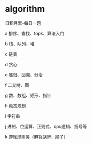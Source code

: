 # algorithm
日积月累-每日一题

a 排序、查找、topk、算法入门

b 栈、队列、堆

c 链表

d 贪心

e 递归、回溯、分治

f 二叉树、图

g 数、数组、矩形、指针

h 动态规划

i 字符串

j 进制、位运算、正则式、cpu逻辑、括号等

k 游戏规则类（麻将胡牌、顺子）
